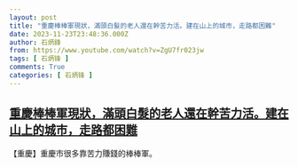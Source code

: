 ```yaml
---
layout: post
title: "重慶棒棒軍現狀，滿頭白髮的老人還在幹苦力活。建在山上的城市，走路都困難"
date: 2023-11-23T23:48:36.000Z
author: 石炳鋒
from: https://www.youtube.com/watch?v=ZgU7fr023jw
tags: [ 石炳锋 ]
comments: True
categories: [ 石炳锋 ]
---
```

<!--1700783316000-->
[重慶棒棒軍現狀，滿頭白髮的老人還在幹苦力活。建在山上的城市，走路都困難](https://www.youtube.com/watch?v=ZgU7fr023jw)
------

<div>
【重慶】重慶市很多靠苦力賺錢的棒棒軍。
</div>
